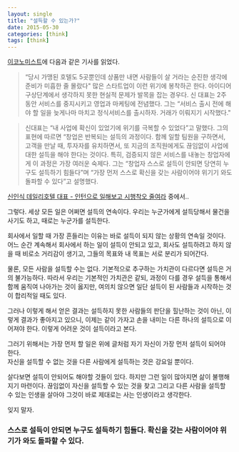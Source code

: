 ```yaml
---
layout: single
title: "설득할 수 있는가?"
date: 2015-05-30
categories: [think]
tags: [think]
---
```


[이코노미스트](http://jmagazine.joins.com/economist)에 다음과 같은 기사를 읽었다.

> “당시 가맹된 호텔도 5곳뿐인데 상품만 내면 사람들이 살 거라는 순진한 생각에 준비가 미흡한 줄 몰랐다"
> 많은 스타트업이 이런 위기에 봉착하곤 한다.
> 아이디어 구상단계에서 생각하지 못한 현실적 문제가 발목을 잡는 경우다. 신 대표는 2주 동안 서비스를 중지시키고 영업과 마케팅에 전념했다. 그는 “서비스 출시 전에 해야 할 일을 늦게나마 마치고 정식서비스를 출시하자. 거래가 이뤄지기 시작했다."

> 신대표는 “내 사업에 확신이 있었기에 위기를 극복할 수 있었다”고 말했다.
> 그의 표현에 따르면 “창업은 반복되는 설득의 과정이다. 함께 일할 팀원을 구하면서, 고객을 만날 때, 투자자를 유치하면서, 또 지금의 조직원에게도 끊임없이 사업에 대한 설득을 해야 한다는 것이다.
> 특히, 검증되지 않은 서비스를 내놓는 창업자에게 이 과정은 가장 여러운 숙제다.
> 그는 “창업자 스스로 설득이 안되면 당연히 누구도 설득하기 힘들다”며 “가장 먼저 스스로 확신을 갖는 사람이어야 위기기 와도 돌파할 수 있다”고 설명했다.

[신인식 데일리호텔 대표 - 인턴으로 일해보고 시행착오 줄여라](http://jmagazine.joins.com/economist/view/304906) 중에서..

그렇다. 세상 모든 일은 어쩌면 설득의 연속이다. 우리는 누군가에게 설득당해서 물건을 사기도 하고, 때로는 누군가를 설득한다.

회사에서 일할 때 가장 흔들리는 이유는 바로 설득이 되지 않는 상황의 연속일 것이다.  
어느 순간 계속해서 회사에서 하는 일이 설득이 안되고 있고, 회사도 설득하려고 하지 않을 때 비로소 거리감이 생기고, 그들의 목표와 내 목표는 서로 분리가 되어간다.

물론, 모든 사람을 설득할 수는 없다. 기본적으로 추구하는 가치관이 다르다면 설득은 거의 불가능하다. 따라서 우리는 기본적인 가치관은 같되, 과정이 다를 경우 설득을 통해서 함께 움직여 나아가는 것이 옳지만, 여의치 않으면 일단 설득이 된 사람들과 시작하는 것이 합리적일 때도 있다.

그러나 이렇게 해서 얻은 결과는 설득하지 못한 사람들의 판단을 힐난하는 것이 아닌, 이렇게 결과가 좋아지고 있으니, 이제는 같이 가자고 손을 내미는 다른 하나의 설득으로 이어져야 한다. 이렇게 어려운 것이 설득이라고 본다.

그러기 위해서는 가장 먼저 할 일은 위에 글처럼 자기 자신이 가장 먼저 설득이 되어야 한다.  
자신을 설득할 수 없는 것을 다른 사람에게 설득하는 것은 강요일 뿐이다.

살다보면 설득이 안되어도 해야할 것들이 있다. 하지만 그런 일이 많아지면 삶이 불행해지기 마련이다. 끊임없이 자신을 설득할 수 있는 것을 찾고 그리고 다른 사람을 설득할 수 있는 인생을 살아야 그것이 바로 제대로는 사는 인생이라고 생각한다.

잊지 말자.

### 스스로 설득이 안되면 누구도 설득하기 힘들다. 확신을 갖는 사람이어야 위기가 와도 돌파할 수 있다.
